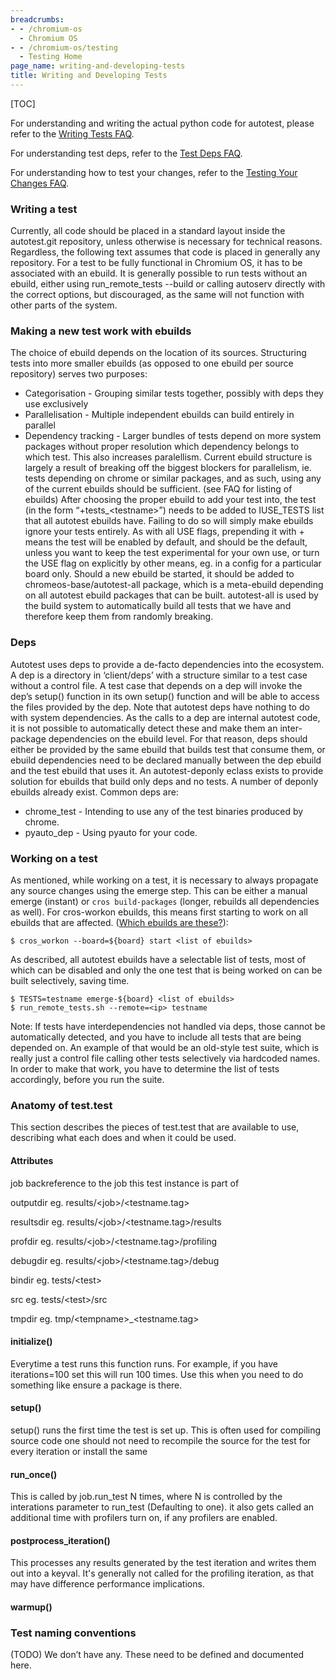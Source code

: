 ```yaml
---
breadcrumbs:
- - /chromium-os
  - Chromium OS
- - /chromium-os/testing
  - Testing Home
page_name: writing-and-developing-tests
title: Writing and Developing Tests
---
```


[TOC]

For understanding and writing the actual python code for autotest, please refer
to the [Writing Tests
FAQ](/chromium-os/testing/writing-and-developing-tests/writing-tests-faq).

For understanding test deps, refer to the [Test Deps
FAQ](/chromium-os/testing/writing-and-developing-tests/test-deps-faq).

For understanding how to test your changes, refer to the [Testing Your Changes
FAQ](/chromium-os/testing/writing-and-developing-tests/testing-your-changes-faq).

### Writing a test

Currently, all code should be placed in a standard layout inside the
autotest.git repository, unless otherwise is necessary for technical reasons.
Regardless, the following text assumes that code is placed in generally any
repository.
For a test to be fully functional in Chromium OS, it has to be associated with
an ebuild. It is generally possible to run tests without an ebuild, either using
run_remote_tests --build or calling autoserv directly with the correct options,
but discouraged, as the same will not function with other parts of the system.

### Making a new test work with ebuilds

The choice of ebuild depends on the location of its sources. Structuring tests
into more smaller ebuilds (as opposed to one ebuild per source repository)
serves two purposes:
- Categorisation - Grouping similar tests together, possibly with deps they use
exclusively
- Parallelisation - Multiple independent ebuilds can build entirely in parallel
- Dependency tracking - Larger bundles of tests depend on more system packages
without proper resolution which dependency belongs to which test. This also
increases paralellism.
Current ebuild structure is largely a result of breaking off the biggest
blockers for parallelism, ie. tests depending on chrome or similar packages, and
as such, using any of the current ebuilds should be sufficient. (see FAQ for
listing of ebuilds)
After choosing the proper ebuild to add your test into, the test (in the form
“+tests_&lt;testname&gt;”) needs to be added to IUSE_TESTS list that all
autotest ebuilds have. Failing to do so will simply make ebuilds ignore your
tests entirely. As with all USE flags, prepending it with + means the test will
be enabled by default, and should be the default, unless you want to keep the
test experimental for your own use, or turn the USE flag on explicitly by other
means, eg. in a config for a particular board only.
Should a new ebuild be started, it should be added to chromeos-base/autotest-all
package, which is a meta-ebuild depending on all autotest ebuild packages that
can be built. autotest-all is used by the build system to automatically build
all tests that we have and therefore keep them from randomly breaking.

### Deps

Autotest uses deps to provide a de-facto dependencies into the ecosystem. A dep
is a directory in ‘client/deps’ with a structure similar to a test case without
a control file. A test case that depends on a dep will invoke the dep’s setup()
function in its own setup() function and will be able to access the files
provided by the dep. Note that autotest deps have nothing to do with system
dependencies.
As the calls to a dep are internal autotest code, it is not possible to
automatically detect these and make them an inter-package dependencies on the
ebuild level. For that reason, deps should either be provided by the same ebuild
that builds test that consume them, or ebuild dependencies need to be declared
manually between the dep ebuild and the test ebuild that uses it. An
autotest-deponly eclass exists to provide solution for ebuilds that build only
deps and no tests. A number of deponly ebuilds already exist.
Common deps are:
- chrome_test - Intending to use any of the test binaries produced by chrome.
- pyauto_dep - Using pyauto for your code.

### Working on a test

As mentioned, while working on a test, it is necessary to always propagate any
source changes using the emerge step. This can be either a manual emerge
(instant) or `cros build-packages` (longer, rebuilds all dependencies as well).
For cros-workon ebuilds, this means first starting to work on all ebuilds that
are affected. ([Which ebuilds are
these?](/chromium-os/developer-library/guides/testing/building-and-running-tests/#TOC-Q5:-I-m-working-on-some-test-sources-how-do-I-know-which-ebuilds-to-cros_workon-start-in-order-to-properly-propagate-)):

```none
$ cros_workon --board=${board} start <list of ebuilds>
```

As described, all autotest ebuilds have a selectable list of tests, most of
which can be disabled and only the one test that is being worked on can be built
selectively, saving time.

```none
$ TESTS=testname emerge-${board} <list of ebuilds>
$ run_remote_tests.sh --remote=<ip> testname
```

Note: If tests have interdependencies not handled via deps, those cannot be
automatically detected, and you have to include all tests that are being
depended on. An example of that would be an old-style test suite, which is
really just a control file calling other tests selectively via hardcoded names.
In order to make that work, you have to determine the list of tests accordingly,
before you run the suite.

### Anatomy of test.test

This section describes the pieces of test.test that are available to use,
describing what each does and when it could be used.

#### Attributes

job backreference to the job this test instance is part of

outputdir eg. results/&lt;job&gt;/&lt;testname.tag&gt;

resultsdir eg. results/&lt;job&gt;/&lt;testname.tag&gt;/results

profdir eg. results/&lt;job&gt;/&lt;testname.tag&gt;/profiling

debugdir eg. results/&lt;job&gt;/&lt;testname.tag&gt;/debug

bindir eg. tests/&lt;test&gt;

src eg. tests/&lt;test&gt;/src

tmpdir eg. tmp/&lt;tempname&gt;_&lt;testname.tag&gt;

#### initialize()

Everytime a test runs this function runs. For example, if you have
iterations=100 set this will run 100 times. Use this when you need to do
something like ensure a package is there.

#### setup()

setup() runs the first time the test is set up. This is often used for compiling
source code one should not need to recompile the source for the test for every
iteration or install the same

#### run_once()

This is called by job.run_test N times, where N is controlled by the interations
parameter to run_test (Defaulting to one). it also gets called an additional
time with profilers turn on, if any profilers are enabled.

#### postprocess_iteration()

This processes any results generated by the test iteration and writes them out
into a keyval. It's generally not called for the profiling iteration, as that
may have difference performance implications.

#### warmup()

### Test naming conventions

(TODO) We don’t have any. These need to be defined and documented here.
